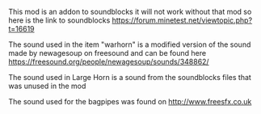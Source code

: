This mod is an addon to soundblocks it will not work without that mod so here is the link to soundblocks
https://forum.minetest.net/viewtopic.php?t=16619

The sound used in the item "warhorn" is a modified version of the sound made by newagesoup on freesound and can be found here
https://freesound.org/people/newagesoup/sounds/348862/

The sound used in Large Horn is a sound from the soundblocks files that was unused in the mod

The sound used for the bagpipes was found on  http://www.freesfx.co.uk
